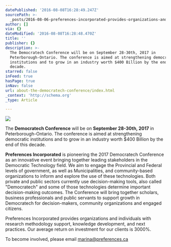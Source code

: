 ```yaml
---
datePublished: '2016-08-08T16:28:49.247Z'
sourcePath: >-
  _posts/2016-08-06-preferences-incorporated-provides-organizations-and-individu.md
author: []
via: {}
dateModified: '2016-08-08T16:28:48.470Z'
title: ''
publisher: {}
description: >-
  The Democratech Conference will be on September 28-30th, 2017 in
  Peterborough-Ontario. The conference is aimed at strengthening democratic
  institutions and to grow in an industry worth $400 Billion by the end of this
  decade.
starred: false
inFeed: true
hasPage: true
inNav: false
url: about-the-democratech-conference/index.html
_context: 'http://schema.org'
_type: Article

---
```

![](https://the-grid-user-content.s3-us-west-2.amazonaws.com/a4fd8746-9362-4418-9273-0b263487661d.png)

The **Democratech Conference** will be on **September 28-30th, 2017** in Peterborough-Ontario. The conference is aimed at strengthening democratic institutions and to grow in an industry worth $400 Billion by the end of this decade.

**Preferences Incorporated** is pioneering the 2017 Democratech Conference as an innovative event bringing together leading stakeholders in the Democratic Technology field. We aim to engage the Provincial and Federal levels of government, as well as Municipalities, and community-based organizations to inform and explore the use of these technologies. Both private and public sectors currently use decision-making tools, also called "Democratech" and some of those technologies determine important decision-making outcomes. The Conference will bring together scholars, business professionals and public servants to support growth in Democratech for decision-makers, community organizations and engaged citizens.

Preferences Incorporated provides organizations and individuals with research methodology support, knowledge development, and next practices. Our average return on investment for our clients is 3000%.

To become involved, please email marina@preferences.ca